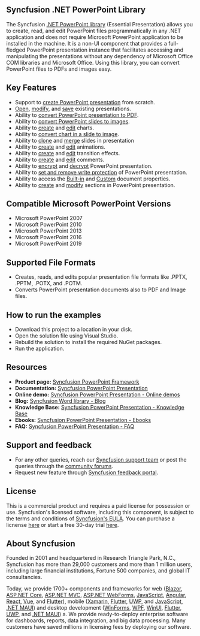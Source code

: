 Syncfusion .NET PowerPoint Library
----------------------------

The Syncfusion [.NET PowerPoint library](https://www.syncfusion.com/document-processing/powerpoint-framework/net/powerpoint-library?utm_source=github&utm_medium=github&utm_campaign=github-powerpoint-examples) (Essential Presentation) allows you to create, read, and edit PowerPoint files programmatically in any .NET application and does not require Microsoft PowerPoint application to be installed in the machine. It is a non-UI component that provides a full-fledged PowerPoint presentation instance that facilitates accessing and manipulating the presentations without any dependency of Microsoft Office COM libraries and Microsoft Office. Using this library, you can convert PowerPoint files to PDFs and images easy.

Key Features
------------

*   Support to [create PowerPoint presentation](https://help.syncfusion.com/file-formats/presentation/getting-started?utm_source=github&utm_medium=listing&utm_campaign=github-powerpoint-examples#creating-a-simple-powerpoint-presentation-with-basic-elements-from-scratch) from scratch.
*   [Open](https://help.syncfusion.com/file-formats/presentation/loading-and-saving-the-presentation?utm_source=github&utm_medium=listing&utm_campaign=github-powerpoint-examples#opening-an-existing-presentation-from-file-system), [modify](https://help.syncfusion.com/file-formats/presentation/working-with-powerpoint-presentation?utm_source=github&utm_medium=listing&utm_campaign=github-powerpoint-examples), and [save](https://help.syncfusion.com/file-formats/presentation/loading-and-saving-the-presentation?utm_source=github&utm_medium=listing&utm_campaign=github-powerpoint-examples#saving-a-powerpoint-presentation-to-file-system) existing presentations.
*   Ability to [convert PowerPoint presentation to PDF](https://help.syncfusion.com/file-formats/presentation/presentation-to-pdf?utm_source=github&utm_medium=listing&utm_campaign=github-powerpoint-examples).
*   Ability to [convert PowerPoint slides to images](https://help.syncfusion.com/file-formats/presentation/presentation-to-image?utm_source=github&utm_medium=listing&utm_campaign=github-powerpoint-examples).
*   Ability to [create](https://help.syncfusion.com/file-formats/presentation/working-with-charts?utm_source=github&utm_medium=listing&utm_campaign=github-powerpoint-examples#creating-a-chartfrom-scratch) and [edit](https://help.syncfusion.com/file-formats/presentation/working-with-charts?utm_source=github&utm_medium=listing&utm_campaign=github-powerpoint-examples#editing-the-chart-data) charts.
*   Ability to [convert chart in a slide to image](https://help.syncfusion.com/file-formats/presentation/working-with-charts?utm_source=github&utm_medium=listing&utm_campaign=github-powerpoint-examples#chart-to-image-conversion).
*   Ability to [clone](https://help.syncfusion.com/file-formats/presentation/working-with-slide?utm_source=github&utm_medium=listing&utm_campaign=github-powerpoint-examples#cloning-slide) and [merge](https://help.syncfusion.com/file-formats/presentation/working-with-slide?utm_source=github&utm_medium=listing&utm_campaign=github-powerpoint-examples#merging-slide) slides in presentation
*   Ability to [create](https://help.syncfusion.com/file-formats/presentation/working-with-animation?utm_source=github&utm_medium=listing&utm_campaign=github-powerpoint-examples) and [edit](https://help.syncfusion.com/file-formats/presentation/working-with-animation?utm_source=github&utm_medium=listing&utm_campaign=github-powerpoint-examples#edit-existing-animation-effect) animations.
*   Ability to [create](https://help.syncfusion.com/file-formats/presentation/create-edit-slide-transitions-in-powerpoint-presentation-slides-cs-vb-net?utm_source=github&utm_medium=listing&utm_campaign=github-powerpoint-examples#set-a-transition-effect-to-a-powerpoint-slide) and [edit](https://help.syncfusion.com/file-formats/presentation/create-edit-slide-transitions-in-powerpoint-presentation-slides-cs-vb-net?utm_source=github&utm_medium=listing&utm_campaign=github-powerpoint-examples#modify-a-transition-effect-applied-to-a-powerpoint-slide) transition effects.
*   Ability to [create](https://help.syncfusion.com/file-formats/presentation/comments?utm_source=github&utm_medium=listing&utm_campaign=github-powerpoint-examples#adding-a-comment) and [edit](https://help.syncfusion.com/file-formats/presentation/comments?utm_source=github&utm_medium=listing&utm_campaign=github-powerpoint-examples#modifying-the-comment) comments.
*   Ability to [encrypt](https://help.syncfusion.com/file-formats/presentation/security?utm_source=github&utm_medium=listing&utm_campaign=github-powerpoint-examples#encrypting-with-password) and [decrypt](https://help.syncfusion.com/file-formats/presentation/security?utm_source=github&utm_medium=listing&utm_campaign=github-powerpoint-examples#decrypting-the-powerpoint-presentation) PowerPoint presentation.
*   Ability to [set and remove write protection](https://help.syncfusion.com/file-formats/presentation/security?utm_source=github&utm_medium=listing&utm_campaign=github-powerpoint-examples#write-protection) of PowerPoint presentation.
*   Ability to access the [Built-in](https://help.syncfusion.com/file-formats/presentation/working-with-powerpoint-presentation?utm_source=github&utm_medium=listing&utm_campaign=github-powerpoint-examples#working-with-powerpoint-presentation-properties) and [Custom](https://help.syncfusion.com/file-formats/presentation/working-with-powerpoint-presentation?utm_source=github&utm_medium=listing&utm_campaign=github-powerpoint-examples#custom-document-properties) document properties.
*   Ability to [create](https://help.syncfusion.com/file-formats/presentation/working-with-sections?utm_source=github&utm_medium=listing&utm_campaign=github-powerpoint-examples#creating-a-section) and [modify](https://help.syncfusion.com/file-formats/presentation/working-with-sections?utm_source=github&utm_medium=listing&utm_campaign=github-powerpoint-examples) sections in PowerPoint presentation.

Compatible Microsoft PowerPoint Versions
----------------------------------

*   Microsoft PowerPoint 2007
*   Microsoft PowerPoint 2010
*   Microsoft PowerPoint 2013
*   Microsoft PowerPoint 2016
*   Microsoft PowerPoint 2019

Supported File Formats
----------------------

*   Creates, reads, and edits popular presentation file formats like .PPTX, .PPTM, .POTX, and .POTM.
*   Converts PowerPoint presentation documents also to PDF and Image files.

How to run the examples
-----------------------

*   Download this project to a location in your disk.
*   Open the solution file using Visual Studio.
*   Rebuild the solution to install the required NuGet packages.
*   Run the application.

Resources
---------

*   **Product page:** [Syncfusion PowerPoint Framework](https://www.syncfusion.com/document-processing/powerpoint-framework/net/powerpoint-library?utm_source=github&utm_medium=listing&utm_campaign=github-powerpoint-examples)
*   **Documentation:** [Syncfusion PowerPoint Presentation](https://help.syncfusion.com/file-formats/presentation/overview?utm_source=github&utm_medium=listing&utm_campaign=github-powerpoint-examples)
*   **Online demo:** [Syncfusion PowerPoint Presentation - Online demos](https://ej2.syncfusion.com/aspnetcore/PowerPoint/Default?utm_source=github&utm_medium=listing&utm_campaign=github-powerpoint-examples#/material)
*   **Blog:** [Syncfusion Word library - Blog](https://www.syncfusion.com/blogs/?utm_source=github&utm_medium=listing&utm_campaign=github-powerpoint-examples&s=powerpoint)
*   **Knowledge Base:** [Syncfusion PowerPoint Presentation - Knowledge Base](https://www.syncfusion.com/kb/windowsforms/presentation?utm_source=github&utm_medium=listing&utm_campaign=github-powerpoint-examples)
*   **Ebooks:** [Syncfusion PowerPoint Presentation - Ebooks](https://www.syncfusion.com/succinctly-free-ebooks?utm_source=github&utm_medium=listing&utm_campaign=github-powerpoint-examples)
*   **FAQ:** [Syncfusion PowerPoint Presentation - FAQ](https://www.syncfusion.com/faq/?utm_source=github&utm_medium=listing&utm_campaign=github-powerpoint-examples)

Support and feedback
--------------------

*   For any other queries, reach our [Syncfusion support team](https://www.syncfusion.com/support/directtrac/incidents/newincident?utm_source=github&utm_medium=listing&utm_campaign=github-powerpoint-examples) or post the queries through the [community forums](https://www.syncfusion.com/forums?utm_source=github&utm_medium=listing&utm_campaign=github-powerpoint-examples).
*   Request new feature through [Syncfusion feedback portal](https://www.syncfusion.com/feedback?utm_source=github&utm_medium=listing&utm_campaign=github-powerpoint-examples).

License
-------

This is a commercial product and requires a paid license for possession or use. Syncfusion's licensed software, including this component, is subject to the terms and conditions of [Syncfusion's EULA](https://www.syncfusion.com/eula/es/?utm_source=github&utm_medium=listing&utm_campaign=github-powerpoint-examples). You can purchase a licnense [here](https://www.syncfusion.com/sales/products?utm_source=github&utm_medium=listing&utm_campaign=github-powerpoint-examples) or start a free 30-day trial [here](https://www.syncfusion.com/account/manage-trials/start-trials?utm_source=github&utm_medium=listing&utm_campaign=github-powerpoint-examples).

About Syncfusion
----------------

Founded in 2001 and headquartered in Research Triangle Park, N.C., Syncfusion has more than 29,000 customers and more than 1 million users, including large financial institutions, Fortune 500 companies, and global IT consultancies.

Today, we provide 1700+ components and frameworks for web ([Blazor](https://www.syncfusion.com/blazor-components?utm_source=github&utm_medium=listing&utm_campaign=github-powerpoint-examples), [ASP.NET Core](https://www.syncfusion.com/aspnet-core-ui-controls?utm_source=github&utm_medium=listing&utm_campaign=github-powerpoint-examples), [ASP.NET MVC](https://www.syncfusion.com/aspnet-mvc-ui-controls?utm_source=github&utm_medium=listing&utm_campaign=github-powerpoint-examples), [ASP.NET WebForms](https://www.syncfusion.com/jquery/aspnet-webforms-ui-controls?utm_source=github&utm_medium=listing&utm_campaign=github-powerpoint-examples), [JavaScript](https://www.syncfusion.com/javascript-ui-controls?utm_source=github&utm_medium=listing&utm_campaign=github-powerpoint-examples), [Angular](https://www.syncfusion.com/angular-ui-components?utm_source=github&utm_medium=listing&utm_campaign=github-powerpoint-examples), [React](https://www.syncfusion.com/react-ui-components?utm_source=github&utm_medium=listing&utm_campaign=github-powerpoint-examples), [Vue](https://www.syncfusion.com/vue-ui-components?utm_source=github&utm_medium=listing&utm_campaign=github-powerpoint-examples), and [Flutter](https://www.syncfusion.com/flutter-widgets?utm_source=github&utm_medium=listing&utm_campaign=github-powerpoint-examples)), mobile ([Xamarin](https://www.syncfusion.com/xamarin-ui-controls?utm_source=github&utm_medium=listing&utm_campaign=github-powerpoint-examples), [Flutter](https://www.syncfusion.com/flutter-widgets?utm_source=github&utm_medium=listing&utm_campaign=github-powerpoint-examples), [UWP](https://www.syncfusion.com/uwp-ui-controls?utm_source=github&utm_medium=listing&utm_campaign=github-powerpoint-examples), and [JavaScript](https://www.syncfusion.com/javascript-ui-controls?utm_source=github&utm_medium=listing&utm_campaign=github-powerpoint-examples), [.NET MAUI](https://www.syncfusion.com/maui-controls?utm_source=github&utm_medium=listing&utm_campaign=github-powerpoint-examples)) and desktop development ([WinForms](https://www.syncfusion.com/winforms-ui-controls?utm_source=github&utm_medium=listing&utm_campaign=github-powerpoint-examples), [WPF](https://www.syncfusion.com/wpf-ui-controls?utm_source=github&utm_medium=listing&utm_campaign=github-powerpoint-examples), [WinUI](https://www.syncfusion.com/winui-controls?utm_source=github&utm_medium=listing&utm_campaign=github-powerpoint-examples), [Flutter](https://www.syncfusion.com/flutter-widgets?utm_source=github&utm_medium=listing&utm_campaign=github-powerpoint-examples), [UWP](https://www.syncfusion.com/uwp-ui-controls?utm_source=github&utm_medium=listing&utm_campaign=github-powerpoint-examples), and [.NET MAUI](https://www.syncfusion.com/maui-controls?utm_source=github&utm_medium=listing&utm_campaign=github-powerpoint-examples)) a. We provide ready-to-deploy enterprise software for dashboards, reports, data integration, and big data processing. Many customers have saved millions in licensing fees by deploying our software.